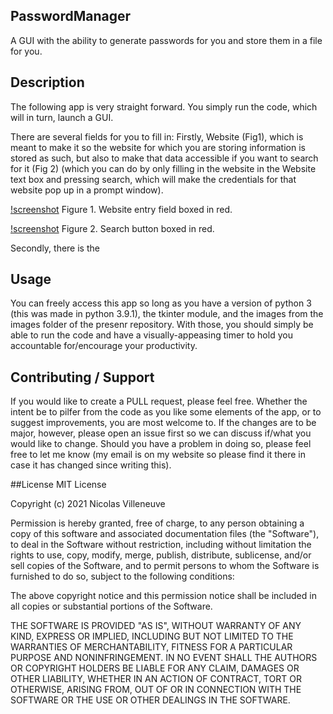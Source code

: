 ## PasswordManager
A GUI with the ability to generate passwords for you and store them in a file for you.

## Description
The following app is very straight forward. 
You simply run the code, which will in turn, launch a GUI.

There are several fields for you to fill in:
Firstly, Website (Fig1), which is meant to make it so the website for which you are storing information is stored as such, 
but also to make that data accessible if you want to search for it (Fig 2) (which you can do by only filling in the website in the Website text box and pressing search, which will make
the credentials for that website pop up in a prompt window). 

[!screenshot](https://github.com/nicolasvilleneuve/PasswordManager/blob/main/figures/Figure1.png)
Figure 1. Website entry field boxed in red. 

[!screenshot](https://github.com/nicolasvilleneuve/PasswordManager/blob/main/figures/Figure2.png)
Figure 2. Search button boxed in red. 


Secondly, there is the



## Usage
You can freely access this app so long as you have a version of python 3 (this was made in python 3.9.1), the tkinter module, and the images from the images folder of the presenr repository. With those, you should simply be able to run the code and have a visually-appeasing timer to hold you accountable for/encourage your productivity. 

## Contributing / Support
If you would like to create a PULL request, please feel free. Whether the intent be to pilfer from the code as you like some elements of the app, or to suggest improvements, you are most welcome to. If the changes are to be major, however, please open an issue first so we can discuss if/what you would like to change. Should you have a problem in doing so, please feel free to let me know (my email is on my website so please find it there in case it has changed since writing this).

##License
MIT License

Copyright (c) 2021 Nicolas Villeneuve

Permission is hereby granted, free of charge, to any person obtaining a copy of this software and associated documentation files (the "Software"), to deal in the Software without restriction, including without limitation the rights to use, copy, modify, merge, publish, distribute, sublicense, and/or sell copies of the Software, and to permit persons to whom the Software is furnished to do so, subject to the following conditions:

The above copyright notice and this permission notice shall be included in all copies or substantial portions of the Software.

THE SOFTWARE IS PROVIDED "AS IS", WITHOUT WARRANTY OF ANY KIND, EXPRESS OR IMPLIED, INCLUDING BUT NOT LIMITED TO THE WARRANTIES OF MERCHANTABILITY, FITNESS FOR A PARTICULAR PURPOSE AND NONINFRINGEMENT. IN NO EVENT SHALL THE AUTHORS OR COPYRIGHT HOLDERS BE LIABLE FOR ANY CLAIM, DAMAGES OR OTHER LIABILITY, WHETHER IN AN ACTION OF CONTRACT, TORT OR OTHERWISE, ARISING FROM, OUT OF OR IN CONNECTION WITH THE SOFTWARE OR THE USE OR OTHER DEALINGS IN THE SOFTWARE.




